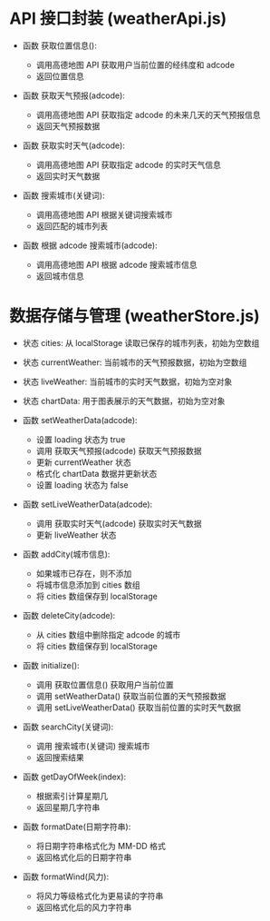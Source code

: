 # API 接口封装 (weatherApi.js)

- 函数 获取位置信息():

  - 调用高德地图 API 获取用户当前位置的经纬度和 adcode
  - 返回位置信息

- 函数 获取天气预报(adcode):

  - 调用高德地图 API 获取指定 adcode 的未来几天的天气预报信息
  - 返回天气预报数据

- 函数 获取实时天气(adcode):

  - 调用高德地图 API 获取指定 adcode 的实时天气信息
  - 返回实时天气数据

- 函数 搜索城市(关键词):

  - 调用高德地图 API 根据关键词搜索城市
  - 返回匹配的城市列表

- 函数 根据 adcode 搜索城市(adcode):
  - 调用高德地图 API 根据 adcode 搜索城市信息
  - 返回城市信息

# 数据存储与管理 (weatherStore.js)

- 状态 cities: 从 localStorage 读取已保存的城市列表，初始为空数组
- 状态 currentWeather: 当前城市的天气预报数据，初始为空数组
- 状态 liveWeather: 当前城市的实时天气数据，初始为空对象
- 状态 chartData: 用于图表展示的天气数据，初始为空对象

- 函数 setWeatherData(adcode):

  - 设置 loading 状态为 true
  - 调用 获取天气预报(adcode) 获取天气预报数据
  - 更新 currentWeather 状态
  - 格式化 chartData 数据并更新状态
  - 设置 loading 状态为 false

- 函数 setLiveWeatherData(adcode):

  - 调用 获取实时天气(adcode) 获取实时天气数据
  - 更新 liveWeather 状态

- 函数 addCity(城市信息):

  - 如果城市已存在，则不添加
  - 将城市信息添加到 cities 数组
  - 将 cities 数组保存到 localStorage

- 函数 deleteCity(adcode):

  - 从 cities 数组中删除指定 adcode 的城市
  - 将 cities 数组保存到 localStorage

- 函数 initialize():

  - 调用 获取位置信息() 获取用户当前位置
  - 调用 setWeatherData() 获取当前位置的天气预报数据
  - 调用 setLiveWeatherData() 获取当前位置的实时天气数据

- 函数 searchCity(关键词):

  - 调用 搜索城市(关键词) 搜索城市
  - 返回搜索结果

- 函数 getDayOfWeek(index):

  - 根据索引计算星期几
  - 返回星期几字符串

- 函数 formatDate(日期字符串):

  - 将日期字符串格式化为 MM-DD 格式
  - 返回格式化后的日期字符串

- 函数 formatWind(风力):
  - 将风力等级格式化为更易读的字符串
  - 返回格式化后的风力字符串

